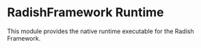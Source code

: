 # RadishFramework Runtime

This module provides the native runtime executable for the Radish Framework.
